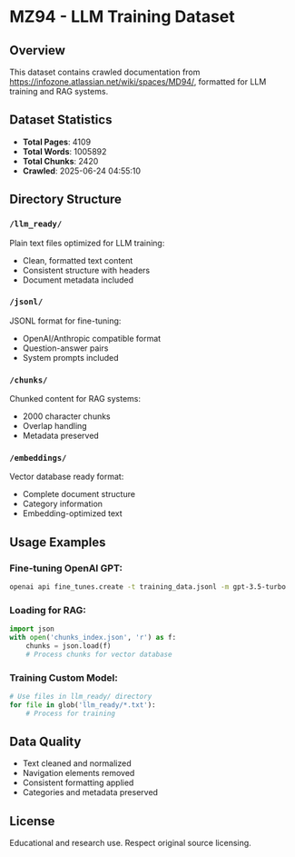 # MZ94 - LLM Training Dataset

## Overview
This dataset contains crawled documentation from https://infozone.atlassian.net/wiki/spaces/MD94/, formatted for LLM training and RAG systems.

## Dataset Statistics
- **Total Pages**: 4109
- **Total Words**: 1005892
- **Total Chunks**: 2420
- **Crawled**: 2025-06-24 04:55:10

## Directory Structure

### `/llm_ready/`
Plain text files optimized for LLM training:
- Clean, formatted text content
- Consistent structure with headers
- Document metadata included

### `/jsonl/`
JSONL format for fine-tuning:
- OpenAI/Anthropic compatible format
- Question-answer pairs
- System prompts included

### `/chunks/`
Chunked content for RAG systems:
- 2000 character chunks
- Overlap handling
- Metadata preserved

### `/embeddings/`
Vector database ready format:
- Complete document structure
- Category information
- Embedding-optimized text

## Usage Examples

### Fine-tuning OpenAI GPT:
```bash
openai api fine_tunes.create -t training_data.jsonl -m gpt-3.5-turbo
```

### Loading for RAG:
```python
import json
with open('chunks_index.json', 'r') as f:
    chunks = json.load(f)
    # Process chunks for vector database
```

### Training Custom Model:
```python
# Use files in llm_ready/ directory
for file in glob('llm_ready/*.txt'):
    # Process for training
```

## Data Quality
- Text cleaned and normalized
- Navigation elements removed
- Consistent formatting applied
- Categories and metadata preserved

## License
Educational and research use. Respect original source licensing.
